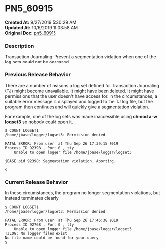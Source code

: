 # PN5_60915

**Created At:** 9/27/2019 5:30:29 AM  
**Updated At:** 10/6/2019 11:03:58 AM  
**Original Doc:** [pn5_60915](https://docs.jbase.com/75024-5-7-4-release-notes/pn5_60915)  


### Description

Transaction Journaling: Prevent a segmentation violation when one of the log sets could not be accessed



### Previous Release Behavior

There are a number of reasons a log set defined for Transaction Journaling (TJ) might become unavailable. It might have been deleted. It might have permissions that the user doesn't have access for. In the circumstances, a suitable error message is displayed and logged to the TJ log file, but the program then continues and will quickly give a segmentation violation.

For example, one of the log sets was made inaccessible using **chmod a-w logset3** so nobody could open it.



```
$ COUNT LOGSET1
/home/jbase/logger/logset3: Permission denied

FATAL ERROR: From user  at Thu Sep 26 17:39:15 2019
Process ID 92398 , Port 0 , tty 
    Unable to open logger file /home/jbase/logger/logset3

jBASE pid 92398: Segmentation violation. Aborting.

$
```



### Current Release Behavior

In these circumstances, the program no longer segmentation violations, but instead terminates cleanly



```
$ COUNT LOGSET1
/home/jbase/logger/logset3: Permission denied

FATAL ERROR: From user  at Thu Sep 26 17:46:38 2019
Process ID 92768 , Port 0 , tty 
    Unable to open logger file /home/jbase/logger/logset3
TJLOG: No logger files exist
No file name could be found for your query
$
```
